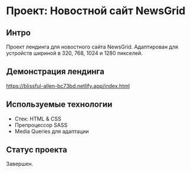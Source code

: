 # Проект: Новостной сайт NewsGrid

## Интро
Проект лендинга для новостного сайта NewsGrid. Адаптирован для устройств шириной в 320, 768, 1024 и 1280 пикселей.

## Демонстрация лендинга
https://blissful-allen-bc73bd.netlify.app/index.html

## Используемые технологии
- Стек: HTML & CSS
- Препроцессор SASS
- Media Queries для адаптации

## Статус проекта
Завершен.
